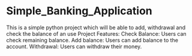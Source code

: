 # Simple_Banking_Application
This is a simple python project which will be able to add, withdrawal and check the balance of an use
Project Features:
      Check Balance: Users can check remaining balance.
      Add balance: Users can add balance to the account.
      Withdrawal: Users can withdraw their money.
